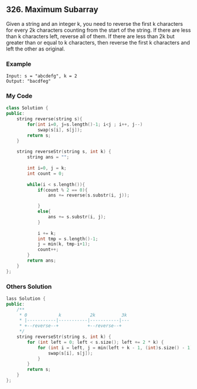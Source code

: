 ## 326. Maximum Subarray

Given a string and an integer k, you need to reverse the first k characters for every 2k characters counting from the start of the string. If there are less than k characters left, reverse all of them. If there are less than 2k but greater than or equal to k characters, then reverse the first k characters and left the other as original.

### Example
```
Input: s = "abcdefg", k = 2
Output: "bacdfeg"
```

### My Code
```C++
class Solution {
public:
    string reverse(string s){
        for(int i=0, j=s.length()-1; i<j ; i++, j--)
            swap(s[i], s[j]);
        return s;
    }
    
    string reverseStr(string s, int k) {
        string ans = "";
        
        int i=0, j = k;
        int count = 0;
        
        while(i < s.length()){
            if(count % 2 == 0){  
                ans += reverse(s.substr(i, j));

            }
            else{
                ans += s.substr(i, j);
            }
            
            i += k;
            int tmp = s.length()-1;
            j = min(k, tmp-i+1);
            count++;
        }
        return ans;
    }
};
```

### Others Solution
```C++
lass Solution {
public:
    /**
     * 0            k           2k          3k
     * |-----------|-----------|-----------|---
     * +--reverse--+           +--reverse--+
     */
    string reverseStr(string s, int k) {
        for (int left = 0; left < s.size(); left += 2 * k) {
            for (int i = left, j = min(left + k - 1, (int)s.size() - 1); i < j; i++, j--) {
                swap(s[i], s[j]);
            }
        }
        return s;
    }
};
```


